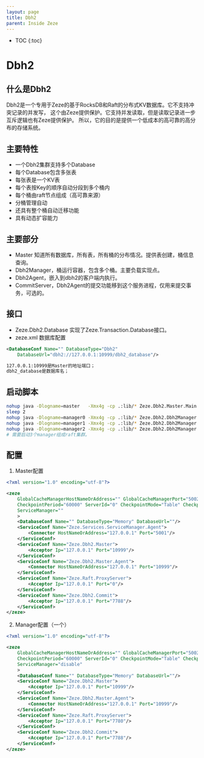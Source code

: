 ```yaml
---
layout: page
title: Dbh2
parent: Inside Zeze
---
```


* TOC
{:toc}

# Dbh2

## 什么是Dbh2
Dbh2是一个专用于Zeze的基于RocksDB和Raft的分布式KV数据库。它不支持冲突记录的并发写，
这个由Zeze提供保护。它支持并发读取，但是读取记录进一步互斥逻辑也有Zeze提供保护。
所以，它的目的是提供一个低成本的高可靠的高分布的存储系统。

## 主要特性
* 一个Dbh2集群支持多个Database
* 每个Database包含多张表
* 每张表是一个KV表
* 每个表按Key的顺序自动分段到多个桶内
* 每个桶由raft节点组成（高可靠来源）
* 分桶管理自动
* 还具有整个桶自动迁移功能
* 具有动态扩容能力

## 主要部分
* Master 知道所有数据库，所有表，所有桶的分布情况。提供表创建，桶信息查询。
* Dbh2Manager，桶运行容器，包含多个桶。主要负载实现点。
* Dbh2Agent，嵌入到dbh2的客户端内执行。
* CommitServer，Dbh2Agent的提交功能移到这个服务进程，仅用来提交事务，可选的。

## 接口
* Zeze.Dbh2.Database 实现了Zeze.Transaction.Database接口。
* zeze.xml 数据库配置
```xml
<DatabaseConf Name="" DatabaseType="Dbh2"
    DatabaseUrl="dbh2://127.0.0.1:10999/dbh2_database"/>

127.0.0.1:10999是Master的地址端口；
dbh2_database是数据库名；
```
## 启动脚本
```bash
nohup java -Dlogname=master   -Xmx4g -cp .:lib/* Zeze.Dbh2.Master.Main zeze.xml&
sleep 2
nohup java -Dlogname=manager0 -Xmx4g -cp .:lib/* Zeze.Dbh2.Dbh2Manager manager0 zeze0.xml &
nohup java -Dlogname=manager1 -Xmx4g -cp .:lib/* Zeze.Dbh2.Dbh2Manager manager1 zeze1.xml &
nohup java -Dlogname=manager2 -Xmx4g -cp .:lib/* Zeze.Dbh2.Dbh2Manager manager2 zeze2.xml &
# 需要启动3个manager组成raft集群。
```

## 配置
1. Master配置
```xml
<?xml version="1.0" encoding="utf-8"?>

<zeze
	GlobalCacheManagerHostNameOrAddress="" GlobalCacheManagerPort="5002"
	CheckpointPeriod="60000" ServerId="0" CheckpointMode="Table" CheckpointFlushMode="SingleThread" CheckpointModeTableFlushConcurrent="4"
	ServiceManager=""
	>
	<DatabaseConf Name="" DatabaseType="Memory" DatabaseUrl=""/>
	<ServiceConf Name="Zeze.Services.ServiceManager.Agent">
		<Connector HostNameOrAddress="127.0.0.1" Port="5001"/>
	</ServiceConf>
	<ServiceConf Name="Zeze.Dbh2.Master">
		<Acceptor Ip="127.0.0.1" Port="10999"/>
	</ServiceConf>
	<ServiceConf Name="Zeze.Dbh2.Master.Agent">
		<Connector HostNameOrAddress="127.0.0.1" Port="10999"/>
	</ServiceConf>
	<ServiceConf Name="Zeze.Raft.ProxyServer">
		<Acceptor Ip="127.0.0.1" Port="0"/>
	</ServiceConf>
	<ServiceConf Name="Zeze.Dbh2.Commit">
		<Acceptor Ip="127.0.0.1" Port="7788"/>
	</ServiceConf>
</zeze>
```
2. Manager配置（一个）
```xml
<?xml version="1.0" encoding="utf-8"?>

<zeze
	GlobalCacheManagerHostNameOrAddress="" GlobalCacheManagerPort="5002"
	CheckpointPeriod="60000" ServerId="0" CheckpointMode="Table" CheckpointFlushMode="SingleThread" CheckpointModeTableFlushConcurrent="4"
	ServiceManager="disable"
	>
	<DatabaseConf Name="" DatabaseType="Memory" DatabaseUrl=""/>
	<ServiceConf Name="Zeze.Dbh2.Master">
		<Acceptor Ip="127.0.0.1" Port="10999"/>
	</ServiceConf>
	<ServiceConf Name="Zeze.Dbh2.Master.Agent">
		<Connector HostNameOrAddress="127.0.0.1" Port="10999"/>
	</ServiceConf>
	<ServiceConf Name="Zeze.Raft.ProxyServer">
		<Acceptor Ip="127.0.0.1" Port="7780"/>
	</ServiceConf>
	<ServiceConf Name="Zeze.Dbh2.Commit">
		<Acceptor Ip="127.0.0.1" Port="7788"/>
	</ServiceConf>
</zeze>
```